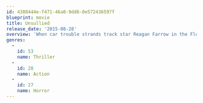 ```yaml
---
id: 4308444e-f471-46a0-9dd6-0e572436597f
blueprint: movie
title: Unsullied
release_date: '2015-08-28'
overview: 'When car trouble strands track star Reagan Farrow in the Florida boondocks, she accepts an offer of help from a pair of charming strangers only to find herself trapped in a brutal backwoods nightmare. Held captive in an isolated cabin, Reagan manages to escape and take refuge in the forest. Relentlessly pursued by the savage sociopaths who kidnapped her, Reagan will need all of her inner strength and resourcefulness in order to survive in this gripping thriller.'
genres:
  -
    id: 53
    name: Thriller
  -
    id: 28
    name: Action
  -
    id: 27
    name: Horror
---
```

